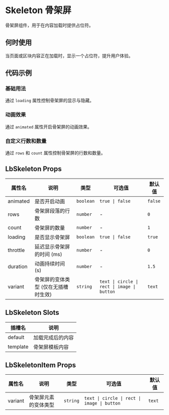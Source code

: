 # Skeleton 骨架屏

骨架屏组件，用于在内容加载时提供占位符。

## 何时使用

当页面或区块内容正在加载时，显示一个占位符，提升用户体验。

## 代码示例

### 基础用法

通过 `loading` 属性控制骨架屏的显示与隐藏。

<demo vue="./demos/BasicUsage.vue"></demo>

### 动画效果

通过 `animated` 属性开启骨架屏的动画效果。

<demo vue="./demos/AnimatedSkeleton.vue"></demo>

### 自定义行数和数量

通过 `rows` 和 `count` 属性控制骨架屏的行数和数量。

<demo vue="./demos/CustomRowsAndCount.vue"></demo>

## LbSkeleton Props

| 属性名    | 说明                               | 类型      | 可选值                               | 默认值 |
| --------- | ---------------------------------- | --------- | ------------------------------------ | ------ |
| animated  | 是否开启动画                       | `boolean` | `true \| false`                      | `false`|
| rows      | 骨架屏段落的行数                   | `number`  | -                                    | `0`    |
| count     | 骨架屏的数量                       | `number`  | -                                    | `1`    |
| loading   | 是否显示骨架屏                     | `boolean` | `true \| false`                      | `true` |
| throttle  | 延迟显示骨架屏的时间 (ms)          | `number`  | -                                    | `0`    |
| duration  | 动画持续时间 (s)                   | `number`  | -                                    | `1.5`  |
| variant   | 骨架屏的变体类型 (仅在无插槽时生效) | `string`  | `text \| circle \| rect \| image \| button` | `text` |

## LbSkeleton Slots

| 插槽名   | 说明         |
| -------- | ------------ |
| default  | 加载完成后的内容 |
| template | 骨架屏模板内容 |

## LbSkeletonItem Props

| 属性名  | 说明         | 类型     | 可选值                               | 默认值 |
| ------- | ------------ | -------- | ------------------------------------ | ------ |
| variant | 骨架屏元素的变体类型 | `string` | `text \| circle \| rect \| image \| button` | `text` |
